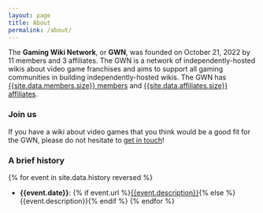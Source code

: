 ```yaml
---
layout: page
title: About
permalink: /about/
---
```


The **Gaming Wiki Network**, or **GWN**, was founded on October 21, 2022 by 11 members and 3 affiliates. The GWN is a network of independently-hosted wikis about video game franchises and aims to support all gaming communities in building independently-hosted wikis. The GWN has [{{site.data.members.size}} members]({{site.baseurl}}/members) and [{{site.data.affiliates.size}} affiliates]({{site.baseurl}}/affiliates).

### Join us

If you have a wiki about video games that you think would be a good fit for the GWN, please do not hesitate to [get in touch]({{site.baseurl}}/join)!

### A brief history

{% for event in site.data.history reversed %}
- **{{event.date}}**: {% if event.url %}[{{event.description}}]({{event.url}}){% else %}{{event.description}}{% endif %}
{% endfor %}
